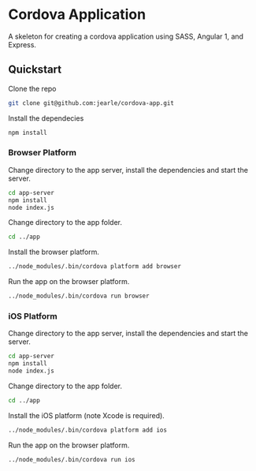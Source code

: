 

# Cordova Application

A skeleton for creating a cordova application using SASS, Angular 1, and Express.

## Quickstart

Clone the repo

```bash
git clone git@github.com:jearle/cordova-app.git
```

Install the dependecies

```bash
npm install
```

### Browser Platform

Change directory to the app server, install the dependencies and start the server.

```bash
cd app-server
npm install
node index.js
```

Change directory to the app folder.

```bash
cd ../app
```

Install the browser platform.

```bash
../node_modules/.bin/cordova platform add browser
```

Run the app on the browser platform.

```bash
../node_modules/.bin/cordova run browser
```

### iOS Platform

Change directory to the app server, install the dependencies and start the server.

```bash
cd app-server
npm install
node index.js
```

Change directory to the app folder.

```bash
cd ../app
```

Install the iOS platform (note Xcode is required).

```bash
../node_modules/.bin/cordova platform add ios
```

Run the app on the browser platform.

```bash
../node_modules/.bin/cordova run ios
```